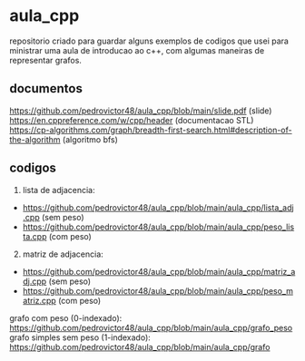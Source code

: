 # aula_cpp
repositorio criado para guardar alguns exemplos de codigos que usei para ministrar uma aula de introducao ao c++, com algumas maneiras de representar grafos.

## documentos
https://github.com/pedrovictor48/aula_cpp/blob/main/slide.pdf (slide)  
https://en.cppreference.com/w/cpp/header (documentacao STL)  
https://cp-algorithms.com/graph/breadth-first-search.html#description-of-the-algorithm (algoritmo bfs)  

## codigos
1. lista de adjacencia:  
  * https://github.com/pedrovictor48/aula_cpp/blob/main/aula_cpp/lista_adj.cpp (sem peso)  
  * https://github.com/pedrovictor48/aula_cpp/blob/main/aula_cpp/peso_lista.cpp (com peso)  
2. matriz de adjacencia:  
  * https://github.com/pedrovictor48/aula_cpp/blob/main/aula_cpp/matriz_adj.cpp (sem peso)  
  * https://github.com/pedrovictor48/aula_cpp/blob/main/aula_cpp/peso_matriz.cpp (com peso)  

grafo com peso (0-indexado): https://github.com/pedrovictor48/aula_cpp/blob/main/aula_cpp/grafo_peso  
grafo simples sem peso (1-indexado): https://github.com/pedrovictor48/aula_cpp/blob/main/aula_cpp/grafo  
